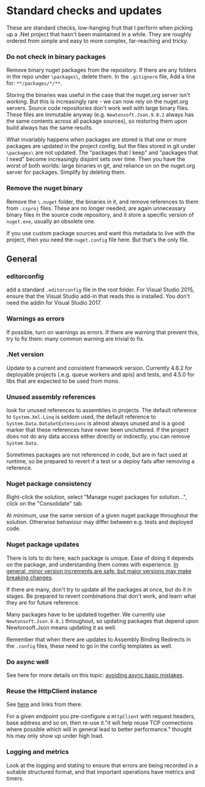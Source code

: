 # Standard checks and updates 

These are standard checks, low-hanging fruit that I perform when picking up a .Net project that hasn't been maintained in a while. They are roughly ordered from simple and easy to more complex, far-reaching and tricky.

### Do not check in binary packages

Remove binary nuget packages from the repository. If there are any folders in the repo under `\packages\`, delete them. In the `.gitignore` file, Add a line for: `**/packages/*/**`.

Storing the binaries was useful in the case that the nuget.org server isn't working. But this is increasingly rare - we can now rely on the nuget.org servers. Source code repositories don't work well with large binary files. These files are immutable anyway (e.g. `Newtonsoft.Json.9.0.2` always has the same contents across all package sources), so restoring them upon build always has the same results. 

What invariably happens when packages are stored is that one or more packages are updated in the project config, but the files stored in git under `\packages\` are not updated. The "packages that I keep" and "packages that I need" become increasingly disjoint sets over time. Then you have the worst of both worlds: large binaries in git, and reliance on on the nuget.org server for packages. Simplify by deleting them.


### Remove the nuget binary

Remove the `\.nuget` folder, the binaries in it, and remove references to them from `.csproj` files. These are no longer needed, are again unnecessary binary files in the source code repository, and it store a specific version of `nuget.exe`, usually an obsolete one.

If you use custom package sources and want this metadata to live with the project, then you need the `nuget.config` file here. But that's the only file. 

## General

### editorconfig

add a standard `.editorconfig` file in the root folder. For Visual Studio 2015, ensure that the Visual Studio add-in that reads this is installed. You don't need the addin for Visual Studio 2017.

### Warnings as errors

If possible, turn on warnings as errors. If there are warning that prevent this, try to fix them: many common warning are trivial to fix.

### .Net version

Update to a current and consistent framework version.
Currently 4.6.2 for deployable projects (.e.g. queue workers and apis) and tests, and 4.5.0 for libs that are expected to be used from mono.

### Unused assembly references

look for unused references to assemblies in projects. The default reference to `System.Xml.Linq` is seldom used, the default reference to `System.Data.DataSetExtensions` is almost always unused and is a good marker that these references have never been uncluttered. If the project does not do any data access either directly or indirectly, you can remove `System.Data`. 

Sometimes packages are not referenced in code, but are in fact used at runtime, so be prepared to revert if a test or a deploy fails after removing a reference.

### Nuget package consistency

Right-click the solution, select "Manage nuget packages for solution...", click on the "Consolidate" tab. 

At minimum, use the same version of a given nuget package throughout the solution. Otherwise behaviour may differ between e.g. tests and deployed code. 


### Nuget package updates

There is lots to do  here, each package is unique. Ease of doing it depends on the package, and understanding them comes with experience. [In general, minor version increments are safe, but major versions may make breaking changes](http://semver.org/). 

If there are many, don't try to update all the packages at once, but do it in stages. Be prepared to revert combinations that don't work, and learn what they are for future reference.

Many packages have to be updated together. 
We currently use `Newtonsoft.Json.9.0.1` throughout, so updating packages that depend upon Newtonsoft.Json means updating it as well. 

Remember that when there are updates to Assembly Binding Redirects in the `.config` files, these need to go in the config templates as well.


### Do async well

See here for more details on this topic: [avoiding async basic mistakes](./AsyncBasicMistakes).


### Reuse the HttpClient instance

 See [here](http://codereview.stackexchange.com/a/69954) and links from there. 
 
For a given endpoint you pre-configure  a `HttpClient` with request headers, base address and so on, then re-use it."it will help reuse TCP connections where possible which will in general lead to better performance." thought his may only show up under high load.

###  Logging and metrics

Look at the logging and stating to ensure that errors are being recorded in a suitable structured format, and that important operations have metrics and timers.


